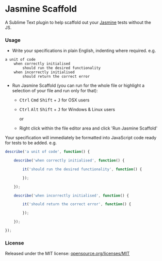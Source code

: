 # Jasmine Scaffold

A Sublime Text plugin to help scaffold out your [Jasmine](https://github.com/jasmine/jasmine) tests without the JS.

### Usage

* Write your specifications in plain English, indenting where required. e.g.

```
a unit of code
	when correctly initialised
		should run the desired functionality
	when incorrectly initialised
		should return the correct error
```

* Run Jasmine Scaffold (you can run for the whole file or highlight a selection of your file and run only for that):
	* <kbd>Ctrl</kbd> <kbd>Cmd</kbd> <kbd>Shift</kbd> + <kbd>J</kbd> for OSX users
	* <kbd>Ctrl</kbd> <kbd>Alt</kbd> <kbd>Shift</kbd> + <kbd>J</kbd> for Windows & Linux users
	
		or
	
	* Right click within the file editor area and click 'Run Jasmine Scaffold'

Your specification will immediately be formatted into JavaScript code ready for tests to be added. e.g.

```javascript
describe('a unit of code', function() {

	describe('when correctly initialised', function() {

		it('should run the desired functionality', function() {

		});

	});

	describe('when incorrectly initialised', function() {

		it('should return the correct error', function() {

		});

	});

});

```

### License

Released under the MIT license: [opensource.org/licenses/MIT](http://opensource.org/licenses/MIT)
